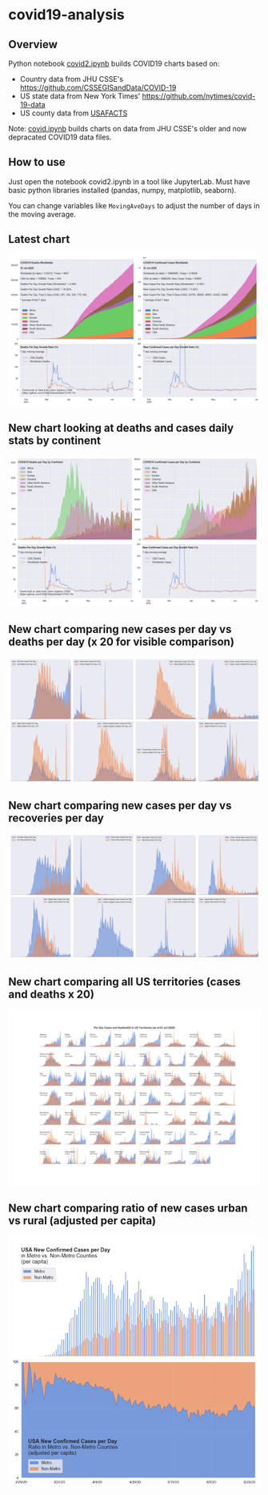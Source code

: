 # covid19-analysis

## Overview
Python notebook [covid2.ipynb](https://github.com/danlaw/covid19-analysis/blob/master/covid2.ipynb) builds COVID19 charts based on:
* Country data from JHU CSSE's https://github.com/CSSEGISandData/COVID-19
* US state data from New York Times' https://github.com/nytimes/covid-19-data
* US county data from [USAFACTS](https://usafacts.org/visualizations/coronavirus-covid-19-spread-map/)

Note: [covid.ipynb](https://github.com/danlaw/covid19-analysis/blob/master/covid.ipynb) builds charts on data from JHU CSSE's older and now depracated COVID19 data files.

## How to use
Just open the notebook covid2.ipynb in a tool like JupyterLab. Must have basic python libraries installed (pandas, numpy, matplotlib, seaborn).

You can change variables like ``MovingAveDays`` to adjust the number of days in the moving average.

## Latest chart
![Latest chart](charts/20200701-covid19-chart.png)

## New chart looking at deaths and cases daily stats by continent
![Comparison chart](charts/20200701-covid19-chart-perday.png)

## New chart comparing new cases per day vs deaths per day (x 20 for visible comparison)
![Comparison chart](charts/20200701-comparison-chart.png)

## New chart comparing new cases per day vs recoveries per day
![Recovery chart](charts/20200701-comparison-recovery-chart.png)

## New chart comparing all US territories (cases and deaths x 20)
![Territories chart](charts/20200701-compare-US-territories.png)

## New chart comparing ratio of new cases urban vs rural (adjusted per capita)
![Urban rural per capita chart](charts/20200701-US-counties-urban-vs-rural-per-capita.png)